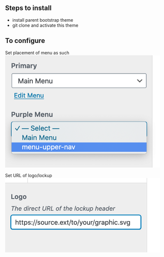 


## Steps to install

- install parent bootstrap theme
- git clone and activate this theme

## To configure
Set placement of menu as such
![set menu](./imgs/menu_locations.png)

Set URL of logo/lockup
![logo lockup](imgs/url_logo.png)


